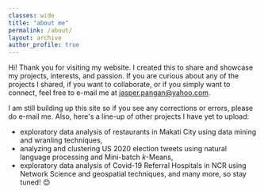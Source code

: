 ```yaml
---
classes: wide
title: "about me"
permalink: /about/
layout: archive
author_profile: true
---
```

Hi! Thank you for visiting my website. I created this to share and showcase my projects, interests, and passion. If you are curious about any of the projects I shared, if you want to collaborate, or if you simply want to connect, feel free to e-mail me at <jasper.pangan@yahoo.com>. 

I am still building up this site so if you see any corrections or errors, please do e-mail me. Also, here's a line-up of other projects I have yet to upload:
- exploratory data analysis of restaurants in Makati City using data mining and wranling techniques,
- analyzing and clustering US 2020 election tweets using natural language processing and Mini-batch $k$-Means,
- exploratory data analysis of Covid-19 Referral Hospitals in NCR using Network Science and geospatial techniques,
and many more, so stay tuned! 😊



 
<!-- I am Jasper Pangan, a data scientist who's  -->
<!-- My goal is to build something that can be impactful to the society through   -->

 <!-- using data. I find geospatial data interesting (hence, most of my work uses geospatial data) -->



<!-- ## My Background -->
<!-- I started my career as an actuarial analyst doing retirement valuation. -->
<!-- The beginning of my journey in the Data Science industry is when I worked as an analytics consultant for a consulting firm. s -->


<!-- ##  -->